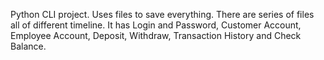 Python CLI project. Uses files to save everything. There are series of files all of different timeline. It has Login and Password, Customer Account, Employee Account, Deposit, Withdraw, Transaction History and Check Balance.
